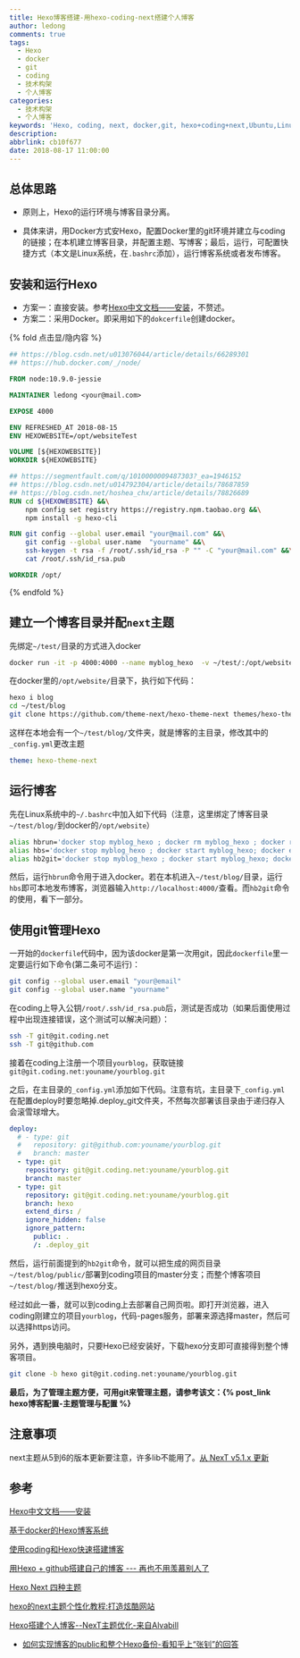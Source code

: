 ```yaml
---
title: Hexo博客搭建-用hexo-coding-next搭建个人博客
author: ledong
comments: true
tags:
  - Hexo
  - docker
  - git
  - coding
  - 技术构架
  - 个人博客
categories:
  - 技术构架
  - 个人博客
keywords: 'Hexo, coding, next, docker,git, hexo+coding+next,Ubuntu,Linux, 搭建个人博客'
description: 
abbrlink: cb10f677
date: 2018-08-17 11:00:00
---
```


## 总体思路

- 原则上，Hexo的运行环境与博客目录分离。

- 具体来讲，用Docker方式安Hexo，配置Docker里的git环境并建立与coding的链接；在本机建立博客目录，并配置主题、写博客；最后，运行，可配置快捷方式（本文是Linux系统，在`.bashrc`添加），运行博客系统或者发布博客。

<!-- more -->

## 安装和运行Hexo

- 方案一：直接安装。参考[Hexo中文文档——安装](https://hexo.io/zh-cn/docs/)，不赘述。
- 方案二：采用Docker。即采用如下的`dokcerfile`创建docker。

{% fold 点击显/隐内容 %}

```dockerfile
## https://blog.csdn.net/u013076044/article/details/66289301
## https://hub.docker.com/_/node/

FROM node:10.9.0-jessie

MAINTAINER ledong <your@mail.com>

EXPOSE 4000

ENV REFRESHED_AT 2018-08-15
ENV HEXOWEBSITE=/opt/websiteTest

VOLUME [${HEXOWEBSITE}]
WORKDIR ${HEXOWEBSITE}

## https://segmentfault.com/q/1010000009487303?_ea=1946152
## https://blog.csdn.net/u014792304/article/details/78687859
## https://blog.csdn.net/hoshea_chx/article/details/78826689
RUN cd ${HEXOWEBSITE} &&\
    npm config set registry https://registry.npm.taobao.org &&\
    npm install -g hexo-cli

RUN git config --global user.email "your@mail.com" &&\
    git config --global user.name  "yourname" &&\
    ssh-keygen -t rsa -f /root/.ssh/id_rsa -P "" -C "your@mail.com" &&\
    cat /root/.ssh/id_rsa.pub

WORKDIR /opt/
```

{% endfold %}

## 建立一个博客目录并配`next`主题

先绑定`~/test/`目录的方式进入docker

```bash
docker run -it -p 4000:4000 --name myblog_hexo  -v ~/test/:/opt/website  myblog_hexo /bin/bash
```

在docker里的`/opt/website/`目录下，执行如下代码：

```bash
hexo i blog
cd ~/test/blog
git clone https://github.com/theme-next/hexo-theme-next themes/hexo-theme-next
```

这样在本地会有一个`~/test/blog/`文件夹，就是博客的主目录，修改其中的`_config.yml`更改主题

```yml
theme: hexo-theme-next
```

## 运行博客

先在Linux系统中的`~/.bashrc`中加入如下代码（注意，这里绑定了博客目录`~/test/blog/`到docker的`/opt/website`）

```bash
alias hbrun='docker stop myblog_hexo ; docker rm myblog_hexo ; docker run -it -p 4000:4000 --name myblog_hexo  -v ~/test/blog/:/opt/website  myblog_hexo /bin/bash '
alias hbs='docker stop myblog_hexo ; docker start myblog_hexo; docker exec -i myblog_hexo /bin/bash -c "cd /opt/website/; hexo clean; hexo g ; hexo s"'
alias hb2git='docker stop myblog_hexo ; docker start myblog_hexo; docker exec -i myblog_hexo /bin/bash -c "cd /opt/website/; hexo clean; hexo g ; hexo d"'
```

然后，运行`hbrun`命令用于进入docker。若在本机进入`~/test/blog/`目录，运行`hbs`即可本地发布博客，浏览器输入`http://localhost:4000/`查看。而`hb2git`命令的使用，看下一部分。

## 使用git管理Hexo

一开始的`dockerfile`代码中，因为该docker是第一次用git，因此`dockerfile`里一定要运行如下命令(第二条可不运行)：

```bash
git config --global user.email "your@email"
git config --global user.name "yourname"
```

在coding上导入公钥`/root/.ssh/id_rsa.pub`后，测试是否成功（如果后面使用过程中出现连接错误，这个测试可以解决问题）：

```bash
ssh -T git@git.coding.net
ssh -T git@github.com
```

接着在coding上注册一个项目`yourblog`，获取链接`git@git.coding.net:youname/yourblog.git`

之后，在主目录的`_config.yml`添加如下代码。注意有坑，主目录下`_config.yml`在配置deploy时要忽略掉.deploy_git文件夹，不然每次部署该目录由于递归存入会滚雪球增大。

```yml
deploy:
  # - type: git
  #   repository: git@github.com:youname/yourblog.git
  #   branch: master
  - type: git
    repository: git@git.coding.net:youname/yourblog.git
    branch: master
  - type: git
    repository: git@git.coding.net:youname/yourblog.git
    branch: hexo
    extend_dirs: /
    ignore_hidden: false
    ignore_pattern:
      public: .
      /: .deploy_git
```

然后，运行前面提到的`hb2git`命令，就可以把生成的网页目录`~/test/blog/public/`部署到coding项目的master分支；而整个博客项目`~/test/blog/`推送到hexo分支。

经过如此一番，就可以到coding上去部署自己网页啦。即打开浏览器，进入coding刚建立的项目`yourblog`，代码-pages服务，部署来源选择master，然后可以选择https访问。

另外，遇到换电脑时，只要Hexo已经安装好，下载hexo分支即可直接得到整个博客项目。

```bash
git clone -b hexo git@git.coding.net:youname/yourblog.git
```

**最后，为了管理主题方便，可用git来管理主题，请参考该文：{% post_link hexo博客配置-主题管理与配置 %}**

## 注意事项

next主题从5到6的版本更新要注意，许多lib不能用了。[从 NexT v5.1.x 更新](https://github.com/theme-next/hexo-theme-next/blob/master/docs/zh-CN/UPDATE-FROM-5.1.X.md)

## 参考

[Hexo中文文档——安装](https://hexo.io/zh-cn/docs/)

[基于docker的Hexo博客系统](https://blog.csdn.net/u013076044/article/details/66289301)

[使用coding和Hexo快速搭建博客](https://www.cnblogs.com/vzhiwen666/p/8656114.html)

[用Hexo + github搭建自己的博客 --- 再也不用羡慕别人了](https://blog.csdn.net/hoshea_chx/article/details/78826689)

[Hexo Next 四种主题](https://blog.csdn.net/acm_th/article/details/79974513)

[hexo的next主题个性化教程:打造炫酷网站](https://www.jianshu.com/p/f054333ac9e6)

[Hexo搭建个人博客--NexT主题优化-来自Alvabill](https://www.jianshu.com/p/1f8107a8778c)

- [如何实现博客的public和整个Hexo备份-看知乎上“张钊”的回答](https://www.zhihu.com/question/21193762)